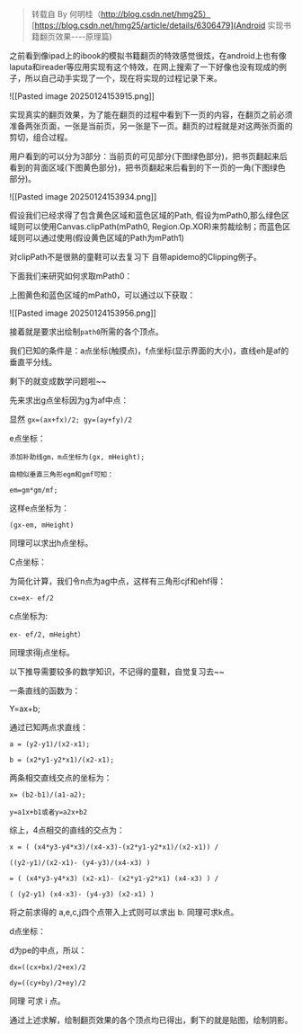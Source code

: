 > 转载自  By 何明桂（http://blog.csdn.net/hmg25） 
> [https://blog.csdn.net/hmg25/article/details/6306479](Android 实现书籍翻页效果----原理篇)


之前看到像ipad上的ibook的模拟书籍翻页的特效感觉很炫，在android上也有像laputa和ireader等应用实现有这个特效，在网上搜索了一下好像也没有现成的例子，所以自己动手实现了一个，现在将实现的过程记录下来。

![[Pasted image 20250124153915.png]]


实现真实的翻页效果，为了能在翻页的过程中看到下一页的内容，在翻页之前必须准备两张页面，一张是当前页，另一张是下一页。翻页的过程就是对这两张页面的剪切，组合过程。

用户看到的可以分为3部分：当前页的可见部分(下图绿色部分)，把书页翻起来后看到的背面区域(下图黄色部分)，把书页翻起来后看到的下一页的一角(下图绿色部分)。

![[Pasted image 20250124153934.png]]


假设我们已经求得了包含黄色区域和蓝色区域的Path, 假设为mPath0,那么绿色区域则可以使用Canvas.clipPath(mPath0, Region.Op.XOR)来剪裁绘制；而蓝色区域则可以通过使用(假设黄色区域的Path为mPath1) 

对clipPath不是很熟的童鞋可以去复习下 自带apidemo的Clipping例子。

下面我们来研究如何求取mPath0：

上图黄色和蓝色区域的mPath0，可以通过以下获取：

![[Pasted image 20250124153956.png]]

接着就是要求出绘制`path0`所需的各个顶点。

我们已知的条件是：a点坐标(触摸点)，f点坐标(显示界面的大小)，直线eh是af的垂直平分线。

剩下的就变成数学问题啦~~

先来求出g点坐标因为g为af中点：

显然 `gx=(ax+fx)/2; gy=(ay+fy)/2`

e点坐标：

```
添加补助线gm，m点坐标为(gx, mHeight);

由相似垂直三角形egm和gmf可知：

em=gm*gm/mf;
```


这样e点坐标为：

`(gx-em, mHeight)`

同理可以求出h点坐标。

C点坐标：

为简化计算，我们令n点为ag中点，这样有三角形cjf和ehf得：

`cx=ex- ef/2`

c点坐标为:

`ex- ef/2, mHeight）`

同理求得j点坐标。

以下推导需要较多的数学知识，不记得的童鞋，自觉复习去~~

一条直线的函数为：

Y=ax+b;

通过已知两点求直线： 

```
a = (y2-y1)/(x2-x1);

b = (x2*y1-y2*x1)/(x2-x1);
```


两条相交直线交点的坐标为：

```
x= (b2-b1)/(a1-a2);

y=a1x+b1或者y=a2x+b2

```
 

综上，4点相交的直线的交点为：

```
x = ( (x4*y3-y4*x3)/(x4-x3)-(x2*y1-y2*x1)/(x2-x1)) /

((y2-y1)/(x2-x1)- (y4-y3)/(x4-x3) )

= ( (x4*y3-y4*x3) (x2-x1)- (x2*y1-y2*x1) (x4-x3) ) /

( (y2-y1) (x4-x3)- (y4-y3) (x2-x1) )
```


将之前求得的 a,e,c,j四个点带入上式则可以求出 b. 同理可求k点。


d点坐标：

d为pe的中点，所以：

```
dx=((cx+bx)/2+ex)/2

dy=((cy+by)/2+ey)/2

```


同理 可求 i 点。

通过上述求解，绘制翻页效果的各个顶点均已得出，剩下的就是贴图，绘制阴影。
